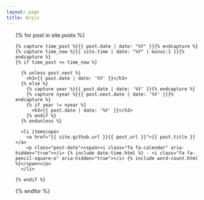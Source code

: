 ```yaml
---
layout: page
title: Arşiv
---
```

<ul class="posts">
  {% for post in site.posts %}

    {% capture time_post %}{{ post.date | date: "%Y" }}{% endcapture %}
    {% capture time_now %}{{ site.time | date: "%Y" | minus:1 }}{% endcapture %}
    {% if time_post <= time_now %}

      {% unless post.next %}
        <h3>{{ post.date | date: '%Y' }}</h3>
      {% else %}
        {% capture year %}{{ post.date | date: '%Y' }}{% endcapture %}
        {% capture nyear %}{{ post.next.date | date: '%Y' }}{% endcapture %}
        {% if year != nyear %}
          <h3>{{ post.date | date: '%Y' }}</h3>
        {% endif %}
      {% endunless %}

      <li itemscope>
        <a href="{{ site.github.url }}{{ post.url }}">{{ post.title }}</a>
        <p class="post-date"><span><i class="fa fa-calendar" aria-hidden="true"></i> {% include date-time.html %} - <i class="fa fa-pencil-square-o" aria-hidden="true"></i> {% include word-count.html %}</span></p>
      </li>

    {% endif %}

  {% endfor %}
</ul>
